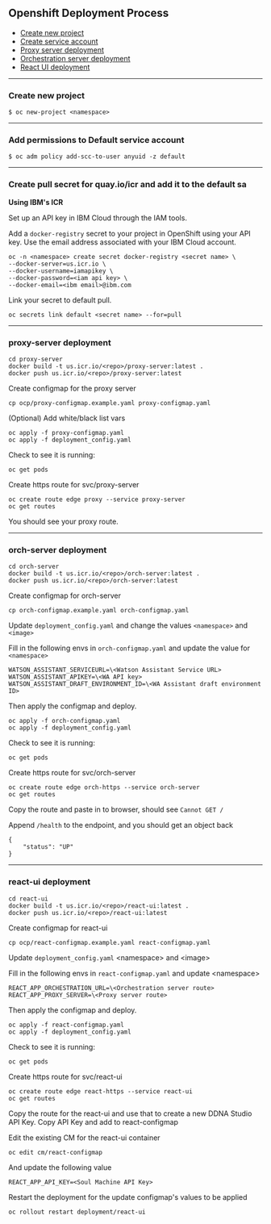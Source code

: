 ## Openshift Deployment Process

- [Create new project](#create-new-project)
- [Create service account](#add-permissions-to-default-service-account)
- [Proxy server deployment](#orch-server-deployment)
- [Orchestration server deployment](#orch-server-deployment)
- [React UI deployment](#react-ui-deployment)

---

### Create new project

```
$ oc new-project <namespace>
```

---

### Add permissions to Default service account

```
$ oc adm policy add-scc-to-user anyuid -z default
```

---

### Create pull secret for quay.io/icr and add it to the default sa

**Using IBM's ICR**

Set up an API key in IBM Cloud through the IAM tools.

Add a `docker-registry` secret to your project in OpenShift using your API key. Use the email address associated with your IBM Cloud account.

```
oc -n <namespace> create secret docker-registry <secret name> \
--docker-server=us.icr.io \
--docker-username=iamapikey \
--docker-password=<iam api key> \
--docker-email=<ibm email>@ibm.com
```

Link your secret to default pull.

```
oc secrets link default <secret name> --for=pull
```

---

### proxy-server deployment
```
cd proxy-server
docker build -t us.icr.io/<repo>/proxy-server:latest .
docker push us.icr.io/<repo>/proxy-server:latest
```

Create configmap for the proxy server

```
cp ocp/proxy-configmap.example.yaml proxy-configmap.yaml
```

(Optional) Add white/black list vars


```
oc apply -f proxy-configmap.yaml
oc apply -f deployment_config.yaml
```


Check to see it is running:

```
oc get pods
```

Create https route for svc/proxy-server

```
oc create route edge proxy --service proxy-server
oc get routes
```

You should see your proxy route. 

---

### orch-server deployment

```
cd orch-server
docker build -t us.icr.io/<repo>/orch-server:latest .
docker push us.icr.io/<repo>/orch-server:latest
```

Create configmap for orch-server

```
cp orch-configmap.example.yaml orch-configmap.yaml
```

Update ```deployment_config.yaml``` and change the values ```<namespace>``` and ```<image>```

Fill in the following envs in ```orch-configmap.yaml``` and update the value for ```<namespace>```

```
WATSON_ASSISTANT_SERVICEURL=\<Watson Assistant Service URL>
WATSON_ASSISTANT_APIKEY=\<WA API key>
WATSON_ASSISTANT_DRAFT_ENVIRONMENT_ID=\<WA Assistant draft environment ID>
```

Then apply the configmap and deploy.

```
oc apply -f orch-configmap.yaml
oc apply -f deployment_config.yaml
```

Check to see it is running:

```
oc get pods
```

Create https route for svc/orch-server

```
oc create route edge orch-https --service orch-server
oc get routes
```

Copy the route and paste in to browser, should see ```Cannot GET /```

Append ```/health``` to the endpoint, and you should get an object back

```
{
    "status": "UP"
}
```

---

### react-ui deployment

```
cd react-ui
docker build -t us.icr.io/<repo>/react-ui:latest .
docker push us.icr.io/<repo>/react-ui:latest
```

Create configmap for react-ui

```
cp ocp/react-configmap.example.yaml react-configmap.yaml
```

Update ```deployment_config.yaml``` \<namespace> and \<image>

Fill in the following envs in ```react-configmap.yaml``` and update \<namespace>

```
REACT_APP_ORCHESTRATION_URL=\<Orchestration server route>
REACT_APP_PROXY_SERVER=\<Proxy server route>
```

Then apply the configmap and deploy.

```
oc apply -f react-configmap.yaml
oc apply -f deployment_config.yaml
```

Check to see it is running:

```
oc get pods
```

Create https route for svc/react-ui

```
oc create route edge react-https --service react-ui 
oc get routes
```

Copy the route for the react-ui and use that to create a new DDNA Studio API Key. Copy API Key and add to react-configmap 


Edit the existing CM for the react-ui container
```
oc edit cm/react-configmap
```

And update the following value

```
REACT_APP_API_KEY=<Soul Machine API Key>
```

Restart the deployment for the update configmap's values to be applied

```
oc rollout restart deployment/react-ui
```

